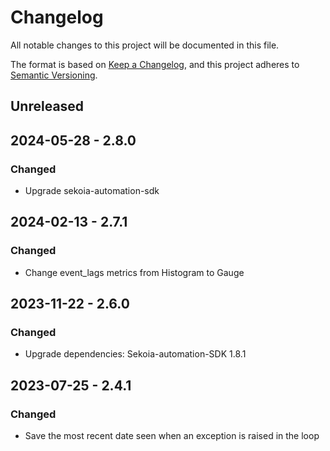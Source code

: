 # Changelog

All notable changes to this project will be documented in this file.

The format is based on [Keep a Changelog](https://keepachangelog.com/en/1.0.0/),
and this project adheres to [Semantic Versioning](https://semver.org/spec/v2.0.0.html).

## Unreleased

## 2024-05-28 - 2.8.0

### Changed

- Upgrade sekoia-automation-sdk

## 2024-02-13 - 2.7.1

### Changed

- Change event_lags metrics from Histogram to Gauge

## 2023-11-22 - 2.6.0

### Changed

- Upgrade dependencies: Sekoia-automation-SDK 1.8.1

## 2023-07-25 - 2.4.1

### Changed

- Save the most recent date seen when an exception is raised in the loop

